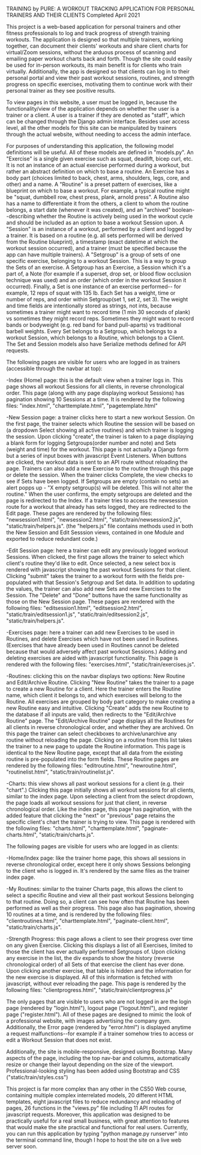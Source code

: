 TRAINING by PURE: A WORKOUT TRACKING APPLICATION FOR PERSONAL TRAINERS AND THEIR CLIENTS
Completed April 2021

This project is a web-based application for personal trainers and other fitness professionals to log and track progress of strength training workouts. The application is designed so that multiple trainers, working together, can document their clients' workouts and share client charts for virtual/Zoom sessions, without the arduous process of scanning and emailing paper workout charts back and forth. Though the site could easily be used for in-person workouts, its main benefit is for clients who train virtually. Additionally, the app is designed so that clients can log in to their personal portal and view their past workout sessions, routines, and strength progress on specific exercises, motivating them to continue work with their personal trainer as they see positive results.

To view pages in this website, a user must be logged in, because the functionality/view of the application depends on whether the user is a trainer or a client. A user is a trainer if they are denoted as "staff", which can be changed through the Django admin interface. Besides user access level, all the other models for this site can be manipulated by trainers through the actual website, without needing to access the admin interface. 

For purposes of understanding this application, the following model definitions will be useful. All of these models are defined in "models.py". An "Exercise" is a single given exercise such as squat, deadlift, bicep curl, etc. It is not an instance of an actual exercise performed during a workout, but rather an abstract definition on which to base a routine. An Exercise has a body part (choices limited to back, chest, arms, shoulders, legs, core, and other) and a name. A "Routine" is a preset pattern of exercises, like a blueprint on which to base a workout. For example, a typical routine might be "squat, dumbbell row, chest press, plank, arnold press". A Routine also has a name to differentiate it from the others, a client to whom the routine belongs, a start date (whenever it was created), and an "archived" boolean--describing whether the Routine is actively being used in the workout cycle and should be included as an option to base a workout Session upon. A "Session" is an instance of a workout, performed by a client and logged by a trainer. It is based on a routine (e.g. all sets performed will be derived from the Routine blueprint), a timestamp (exact datetime at which the workout session occurred), and a trainer (must be specified because the app can have multiple trainers). A "Setgroup" is a group of sets of one specific exercise, belonging to a workout Session. This is a way to group the Sets of an exercise. A Setgroup has an Exercise, a Session which it's a part of, a Note (for example if a superset, drop set, or blood flow occlusion technique was used) and an order (which order in the workout Session it occurred). Finally, a Set is one instance of an exercise performed-- for example, 12 reps of squat with 135 lb. Each Set has a weight, time or number of reps, and order within Setgroup(set 1, set 2, set 3). The weight and time fields are intentionally stored as strings, not ints, because sometimes a trainer might want to record time (1 min 30 seconds of plank) vs sometimes they might record reps. Sometimes they might want to record bands or bodyweight (e.g. red band for band pull-aparts) vs traditional barbell weights. Every Set belongs to a Setgroup, which belongs to a workout Session, which belongs to a Routine, which belongs to a Client. The Set and Session models also have Serialize methods defined for API requests.

The following pages are visible for users who are logged in as trainers (accessible through the navbar at top):

-Index (Home) page: this is the default view when a trainer logs in. This page shows all workout Sessions for all clients, in reverse chronological order. This page (along with any page displaying workout Sessions) has pagination showing 10 Sessions at a time. It is rendered by the following files: "index.html", "charttemplate.html", "pagetemplate.html"

-New Session page: a trainer clicks here to start a new workout Session. On the first page, the trainer selects which Routine the session will be based on (a dropdown Select showing all active routines) and which trainer is logging the session. Upon clicking "create", the trainer is taken to a page displaying a blank form for logging Setgroups(order number and note) and Sets (weight and time) for the workout. This page is not actually a Django form but a series of input boxes with javascript Event Listeners. When buttons are clicked, the workout data is sent to an API route without reloading the page. Trainers can also add a new Exercise to the routine through this page or delete the session. When the trainer clicks Complete, the view checks to see if Sets have been logged. If Setgroups are empty (contain no sets) an alert popps up - "X empty setgroup(s) will be deleted. This will not alter the routine." When the user confirms, the empty setgroups are deleted and the page is redirected to the Index. If a trainer tries to access the newsession route for a workout that already has sets logged, they are redirected to the Edit page. These pages are rendered by the following files: "newsession1.html", "newsession2.html", "static/train/newsession2.js", "static/train/helpers.js". (the "helpers.js" file contains methods used in both the New Session and Edit Sesssion views, contained in one Module and exported to reduce redundant code.)

-Edit Session page: here a trainer can edit any previously logged workout Sessions. When clicked, the first page allows the trainer to select which client's routine they'd like to edit. Once selected, a new select box is rendered with javascript showing the past workout Sessions for that client. Clicking "submit" takes the trainer to a workout form with the fields pre-populated with that Session's Setgroup and Set data. In addition to updating the values, the trainer can also add new Sets and new Exercises to the Session. The "Delete" and "Done" buttons have the same functionality as those on the New Session page. These pages are rendered with the following files: "editsession1.html", "editsession2.html", "static/train/editsession1.js", "static/train/editsession2.js", "static/train/helpers.js".

-Exercises page: here a trainer can add new Exercises to be used in Routines, and delete Exercises which have not been used in Routines. (Exercises that have already been used in Routines cannot be deleted because that would adversely affect past workout Sessions.) Adding and deleting exercises are aided with javascript functionality. This page is rendered with the following files: "exercises.html", "static/train/exercises.js".

-Routines: clicking this on the navbar displays two options: New Routine and Edit/Archive Routine. Clicking "New Routine" takes the trainer to a page to create a new Routine for a client. Here the trainer enters the Routine name, which client it belongs to, and which exercises will belong to the Routine. All exercises are grouped by body part category to make creating a new Routine easy and intuitive. Clicking "Create" adds the new Routine to the database if all inputs are valid, then redirects to the "Edit/Archive Routine" page. The "Edit/Archive Routine" page displays all the Routines for all clients in reverse chronological order, and whether they are archived. On this page the trainer can select checkboxes to archive/unarchive any routine without reloading the page. Clicking on a routine from this list takes the trainer to a new page to update the Routine information. This page is identical to the New Routine page, except that all data from the existing routine is pre-populated into the form fields. These Routine pages are rendered by the following files: "editroutine.html", "newroutine.html", "routinelist.html", "static/train/routinelist.js".

-Charts: this view shows all past workout sessions for a client (e.g. their "chart".) Clicking this page initially shows all workout sessions for all clients, similar to the index page. Upon selecting a client from the select dropdown, the page loads all workout sessions for just that client, in reverse chronological order. Like the index page, this page has pagination, with the added feature that clicking the "next" or "previous" page retains the specific client's chart the trainer is trying to view. This page is rendered with the following files: "charts.html", "charttemplate.html", "paginate-charts.html", "static/train/charts.js".


The following pages are visible for users who are logged in as clients:

-Home/Index page: like the trainer home page, this shows all sessions in reverse chronological order, except here it only shows Sessions belonging to the client who is logged in. It's rendered by the same files as the trainer index page.

-My Routines: similar to the trainer Charts page, this allows the client to select a specific Routine and view all their past workout Sessions belonging to that routine. Doing so, a client can see how often that Routine has been performed as well as their progress. This page also has pagination, showing 10 routines at a time, and is rendered by the following files: "clientroutines.html", "charttemplate.html", "paginate-client.html", "static/train/charts.js".

-Strength Progress: this page allows a client to see their progress over time on any given Exercise. Clicking this displays a list of all Exercises, limited to those the client has ever actually performed Setgroups of. Upon clicking any exercise in the list, the div expands to show the history (reverse chronological order) of all Sets of that exercise the client has ever done. Upon clicking another exercise, that table is hidden and the information for the new exercise is displayed. All of this information is fetched with javascript, without ever reloading the page. This page is rendered by the following files: "clientprogress.html", "static/train/clientprogress.js"

The only pages that are visible to users who are not logged in are the login page (rendered by "login.html"), logout page ("logout.html"), and register page ("register.html"). All of these pages are designed to mimic the look of a professional website, with images advertising the company gym. Additionally, the Error page (rendered by "error.html") is displayed anytime a request malfunctions--for example if a trainer somehow tries to access or edit a Workout Session that does not exist.

Additionally, the site is mobile-responsive, designed using Bootstrap. Many aspects of the page, including the top nav-bar and columns, automatically resize or change their layout depending on the size of the viewport. Professional-looking styling has been added using Bootstrap and CSS ("static/train/styles.css")

This project is far more complex than any other in the CS50 Web course, containing multiple complex interrelated models, 20 different HTML templates, eight javascript files to reduce redundancy and reloading of pages, 26 functions in the "views.py" file including 11 API routes for javascript requests. Moreover, this application was designed to be practically useful for a real small business, with great attention to features that would make the site practical and functional for real users. Currently, you can run this application by typing "python manage.py runserver" into the terminal command line, though I hope to host the site on a live web server soon.
